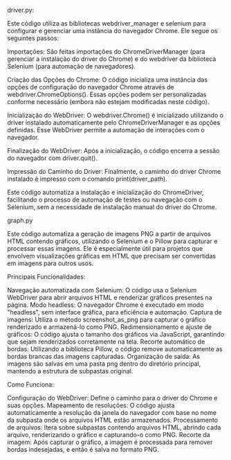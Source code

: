 driver.py:

Este código utiliza as bibliotecas webdriver_manager e selenium para configurar e gerenciar uma instância do navegador Chrome. Ele segue os seguintes passos:

Importações: São feitas importações do ChromeDriverManager (para gerenciar a instalação do driver do Chrome) e do webdriver da biblioteca Selenium (para automação de navegadores).

Criação das Opções do Chrome: O código inicializa uma instância das opções de configuração do navegador Chrome através de webdriver.ChromeOptions(). Essas opções podem ser personalizadas conforme necessário (embora não estejam modificadas neste código).

Inicialização do WebDriver: O webdriver.Chrome() é inicializado utilizando o driver instalado automaticamente pelo ChromeDriverManager e as opções definidas. Esse WebDriver permite a automação de interações com o navegador.

Finalização do WebDriver: Após a inicialização, o código encerra a sessão do navegador com driver.quit().

Impressão do Caminho do Driver: Finalmente, o caminho do driver Chrome instalado é impresso com o comando print(driver_path).

Este código automatiza a instalação e inicialização do ChromeDriver, facilitando o processo de automação de testes ou navegação com o Selenium, sem a necessidade de instalação manual do driver do Chrome.

graph.py

Este código automatiza a geração de imagens PNG a partir de arquivos HTML contendo gráficos, utilizando o Selenium e o Pillow para capturar e processar essas imagens. Ele é especialmente útil para projetos que envolvem visualizações gráficas em HTML que precisam ser convertidas em imagens para outros usos.

Principais Funcionalidades:

Navegação automatizada com Selenium: O código usa o Selenium WebDriver para abrir arquivos HTML e renderizar gráficos presentes na página.
Modo headless: O navegador Chrome é executado em modo "headless", sem interface gráfica, para eficiência e automação.
Captura de imagens: Utiliza o método screenshot_as_png para capturar o gráfico renderizado e armazená-lo como PNG.
Redimensionamento e ajuste de gráficos: O código ajusta o tamanho dos gráficos via JavaScript, garantindo que sejam renderizados corretamente na tela.
Recorte automático de bordas: Utilizando a biblioteca Pillow, o código remove automaticamente as bordas brancas das imagens capturadas.
Organização de saída: As imagens são salvas em uma pasta png dentro do diretório principal, mantendo a estrutura de subpastas original.

Como Funciona:

Configuração do WebDriver: Define o caminho para o driver do Chrome e suas opções.
Mapeamento de resoluções: O código ajusta automaticamente a resolução da janela do navegador com base no nome da subpasta onde os arquivos HTML estão armazenados.
Processamento de arquivos: Itera sobre subpastas contendo arquivos HTML, abrindo cada arquivo, renderizando o gráfico e capturando-o como PNG.
Recorte da imagem: Após capturar o gráfico, a imagem é processada para remover bordas indesejadas, e então é salva no formato PNG.
